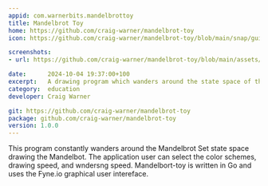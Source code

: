 ```yaml
---
appid: com.warnerbits.mandelbrottoy
title: Mandelbrot Toy
home: https://github.com/craig-warner/mandelbrot-toy
icon: https://github.com/craig-warner/mandelbrot-toy/blob/main/snap/gui/mandelbrot-toy.png?raw=true

screenshots:
- url: https://github.com/craig-warner/mandelbrot-toy/blob/main/assets/screen_shot1.png?raw=true

date:      2024-10-04 19:37:00+100
excerpt:   A drawing program which wanders around the state space of the Mandelbrot Set
category:  education
developer: Craig Warner

git: https://github.com/craig-warner/mandelbrot-toy
package: github.com/craig-warner/mandelbrot-toy
version: 1.0.0
---
```


This program constantly wanders around the Mandelbrot Set state space
drawing the Mandelbot. The application user can select the color schemes,
drawing speed, and wndersng speed. Mandelbort-toy is written in Go and
uses the Fyne.io graphical user intereface.
